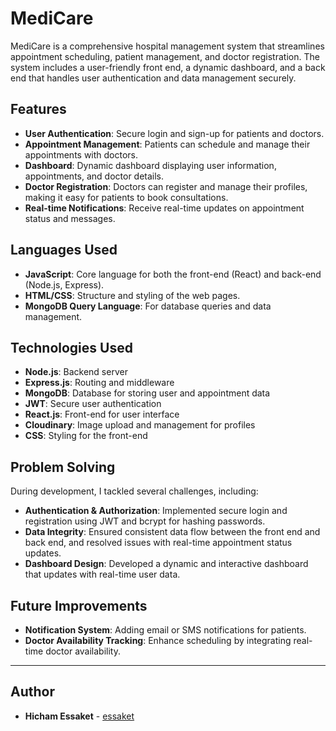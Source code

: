 # MediCare

MediCare is a comprehensive hospital management system that streamlines appointment scheduling, patient management, and doctor registration. The system includes a user-friendly front end, a dynamic dashboard, and a back end that handles user authentication and data management securely.

## Features

- **User Authentication**: Secure login and sign-up for patients and doctors.
- **Appointment Management**: Patients can schedule and manage their appointments with doctors.
- **Dashboard**: Dynamic dashboard displaying user information, appointments, and doctor details.
- **Doctor Registration**: Doctors can register and manage their profiles, making it easy for patients to book consultations.
- **Real-time Notifications**: Receive real-time updates on appointment status and messages.

## Languages Used

- **JavaScript**: Core language for both the front-end (React) and back-end (Node.js, Express).
- **HTML/CSS**: Structure and styling of the web pages.
- **MongoDB Query Language**: For database queries and data management.

## Technologies Used

- **Node.js**: Backend server
- **Express.js**: Routing and middleware
- **MongoDB**: Database for storing user and appointment data
- **JWT**: Secure user authentication
- **React.js**: Front-end for user interface
- **Cloudinary**: Image upload and management for profiles
- **CSS**: Styling for the front-end

## Problem Solving

During development, I tackled several challenges, including:

- **Authentication & Authorization**: Implemented secure login and registration using JWT and bcrypt for hashing passwords.
- **Data Integrity**: Ensured consistent data flow between the front end and back end, and resolved issues with real-time appointment status updates.
- **Dashboard Design**: Developed a dynamic and interactive dashboard that updates with real-time user data.

## Future Improvements

- **Notification System**: Adding email or SMS notifications for patients.
- **Doctor Availability Tracking**: Enhance scheduling by integrating real-time doctor availability.


---

## Author
* **Hicham Essaket** - [essaket](https://github.com/essaket)
